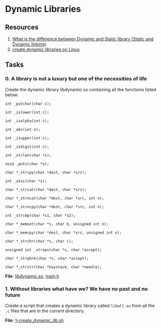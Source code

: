 # Dynamic Libraries

## Resources
1. [What is the difference between Dynamic and Static library (Static and Dynamic linking)](https://www.youtube.com/watch?v=eW5he5uFBNM)
2. [create dynamic libraries on Linux](https://docencia.ac.upc.edu/FIB/USO/Bibliografia/unix-c-libraries.html#creating_shared_library)

## Tasks
### 0. A library is not a luxury but one of the necessities of life
Create the dynamic library libdynamic.so containing all the functions listed below:

```
int _putchar(char c);

int _islower(int c);

int _isalpha(int c);

int _abs(int n);

int _isupper(int c);

int _isdigit(int c);

int _strlen(char *s);

void _puts(char *s);

char *_strcpy(char *dest, char *src);

int _atoi(char *s);

char *_strcat(char *dest, char *src);

char *_strncat(char *dest, char *src, int n);

char *_strncpy(char *dest, char *src, int n);

int _strcmp(char *s1, char *s2);

char *_memset(char *s, char b, unsigned int n);

char *_memcpy(char *dest, char *src, unsigned int n);

char *_strchr(char *s, char c);

unsigned int _strspn(char *s, char *accept);

char *_strpbrk(char *s, char *accept);

char *_strstr(char *haystack, char *needle);
```

**File**: [libdynamic.so](./libdynamic.so), [main.h](./main.h)

### 1. Without libraries what have we? We have no past and no future
Create a script that creates a dynamic library called `liball.so` from all the `.c` files that are in the current directory.

**File**: [1-create_dynamic_lib.sh](./1-create_dynamic_lib.sh)